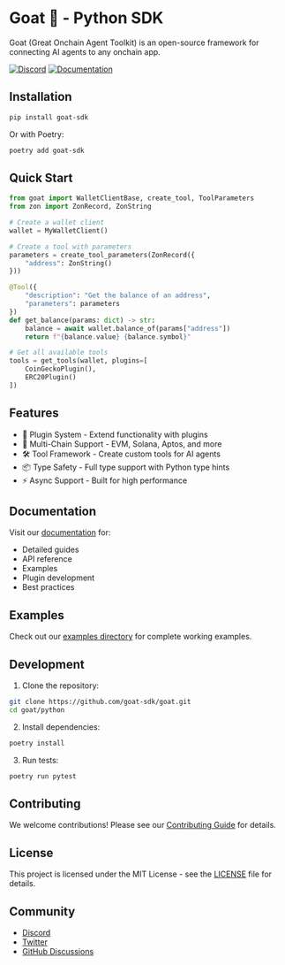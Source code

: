 # Goat 🐐 - Python SDK

Goat (Great Onchain Agent Toolkit) is an open-source framework for connecting AI agents to any onchain app.

[![Discord](https://img.shields.io/discord/1234567890?color=7289da&label=Discord&logo=discord&logoColor=white)](https://discord.gg/goat-sdk)
[![Documentation](https://img.shields.io/badge/docs-ohmygoat.dev-blue)](https://ohmygoat.dev)

## Installation

```bash
pip install goat-sdk
```

Or with Poetry:

```bash
poetry add goat-sdk
```

## Quick Start

```python
from goat import WalletClientBase, create_tool, ToolParameters
from zon import ZonRecord, ZonString

# Create a wallet client
wallet = MyWalletClient()

# Create a tool with parameters
parameters = create_tool_parameters(ZonRecord({
    "address": ZonString()
}))

@Tool({
    "description": "Get the balance of an address",
    "parameters": parameters
})
def get_balance(params: dict) -> str:
    balance = await wallet.balance_of(params["address"])
    return f"{balance.value} {balance.symbol}"

# Get all available tools
tools = get_tools(wallet, plugins=[
    CoinGeckoPlugin(),
    ERC20Plugin()
])
```

## Features

-   🔌 Plugin System - Extend functionality with plugins
-   🔗 Multi-Chain Support - EVM, Solana, Aptos, and more
-   🛠️ Tool Framework - Create custom tools for AI agents
-   📦 Type Safety - Full type support with Python type hints
-   ⚡ Async Support - Built for high performance

## Documentation

Visit our [documentation](https://ohmygoat.dev) for:

-   Detailed guides
-   API reference
-   Examples
-   Plugin development
-   Best practices

## Examples

Check out our [examples directory](https://github.com/goat-sdk/goat/tree/main/python/examples) for complete working examples.

## Development

1. Clone the repository:

```bash
git clone https://github.com/goat-sdk/goat.git
cd goat/python
```

2. Install dependencies:

```bash
poetry install
```

3. Run tests:

```bash
poetry run pytest
```

## Contributing

We welcome contributions! Please see our [Contributing Guide](CONTRIBUTING.md) for details.

## License

This project is licensed under the MIT License - see the [LICENSE](LICENSE) file for details.

## Community

-   [Discord](https://discord.gg/goat-sdk)
-   [Twitter](https://twitter.com/goat_sdk)
-   [GitHub Discussions](https://github.com/goat-sdk/goat/discussions)

